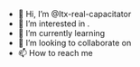 - 👋 Hi, I’m @Itx-real-capacitator
- 👀 I’m interested in .
- 🌱 I’m currently learning 
- 💞️ I’m looking to collaborate on 
- 📫 How to reach me 

<!---
Itx-real-capacitator/Itx-real-capacitator is a ✨ special ✨ repository because its `README.md` (this file) appears on your GitHub profile.
You can click the Preview link to take a look at your changes.
--->
